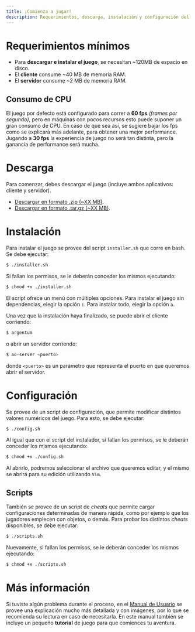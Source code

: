 ```yaml
---
title: ¡Comienza a jugar!
description: Requerimientos, descarga, instalación y configuración del juego
---
```


<!-- ##################################################################### -->

# Requerimientos mínimos

* Para **descargar e instalar el juego**, se necesitan ~120MB de espacio en disco.
* El **cliente** consume ~40 MB de memoria RAM.
* El **servidor** consume ~2 MB de memoria RAM.

## Consumo de CPU

El juego por defecto está configurado para correr a **60 fps** *(frames por segundo)*, pero en máquinas con pocos recursos esto puede suponer un gran consumo de CPU. En caso de que sea así, se sugiere bajar los fps como se explicará más adelante, para obtener una mejor performance. Jugando a **30 fps** la experiencia de juego no será tan distinta, pero la ganancia de performance será mucha.

<!-- ##################################################################### -->

# Descarga

Para comenzar, debes descargar el juego (incluye ambos aplicativos: cliente y servidor).
* <a href="{{ site.github.zip_url }}">Descargar en formato .zip (~XX MB)</a>.
* <a href="{{ site.github.tar_url }}">Descargar en formato .tar.gz (~XX MB)</a>.

<!-- ##################################################################### -->

# Instalación

Para instalar el juego se provee del script `installer.sh` que corre en bash. Se debe ejecutar:
```bash
$ ./installer.sh
```

Si fallan los permisos, se le deberán conceder los mismos ejecutando:
```bash
$ chmod +x ./installer.sh
```

El script ofrece un menú con múltiples opciones. Para instalar el juego sin dependencias, elegir la opción `i`. Para instalar todo, elegir la opción `a`.

Una vez que la instalación haya finalizado, se puede abrir el cliente corriendo:
```bash
$ argentum
```
o abrir un servidor corriendo:
```bash
$ ao-server <puerto>
```
donde `<puerto>` es un parámetro que representa el puerto en que queremos abrir el servidor.

<!-- ##################################################################### -->

# Configuración <a name="configuracion"></a>
Se provee de un script de configuración, que permite modificar distintos valores numéricos del juego. Para esto, se debe ejecutar:
```bash
$ ./config.sh
```

Al igual que con el script del instalador, si fallan los permisos, se le deberán conceder los mismos ejecutando:
```bash
$ chmod +x ./config.sh
```

Al abrirlo, podremos seleccionar el archivo que queremos editar, y el mismo se abrirá para su edición utilizando `Vim`.

## Scripts <a name="scripts"></a>
También se provee de un script de *cheats* que permite cargar configuraciones determinadas de manera rápida, como por ejemplo que los jugadores empiecen con objetos, o demás. Para probar los distintos *cheats* disponibles, se debe ejecutar:
```bash
$ ./scripts.sh
```

Nuevamente, si fallan los permisos, se le deberán conceder los mismos ejecutando:
```bash
$ chmod +x ./scripts.sh
```

<!-- ##################################################################### -->

# Más información

Si tuviste algún problema durante el proceso, en el [Manual de Usuario](Manual_de_Usuario.pdf) se provee una explicación mucho más detallada y con imágenes, por lo que se recomienda su lectura en caso de necesitarla. En este manual también se incluye un pequeño **tutorial** de juego para que comiences tu aventura.

<!-- ##################################################################### -->
